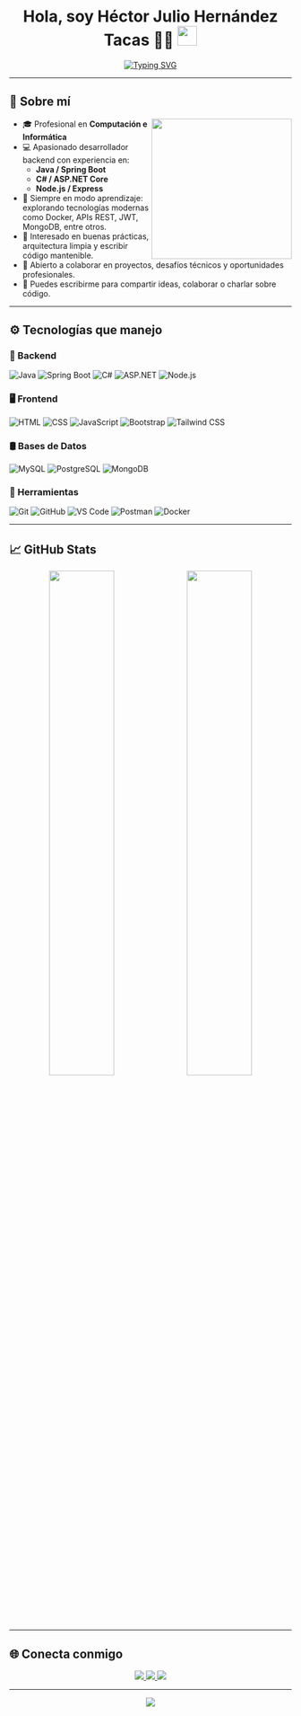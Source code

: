 <h1 align="center"><b>Hola, soy Héctor Julio Hernández Tacas 👨‍💻</b> <img src="https://media.giphy.com/media/hvRJCLFzcasrR4ia7z/giphy.gif" width="35"></h1>

<p align="center">
  <a href="https://github.com/TU_USUARIO">
    <img src="https://readme-typing-svg.demolab.com?font=Fira+Code&weight=500&size=22&pause=1000&color=00BFFF&center=true&vCenter=true&width=600&lines=Backend+Developer+%7C+Java+%7C+.NET+%7C+Node.js;Frontend+Entusiasta+%7C+Tailwind+%7C+JS+%7C+Bootstrap;Apasionado+por+la+tecnología+y+la+computación;Siempre+aprendiendo+y+mejorando+cada+día+🚀" alt="Typing SVG" />
  </a>
</p>

---

## 🧠 Sobre mí

<img align="right" src="https://raw.githubusercontent.com/7oSkaaa/7oSkaaa/main/Images/Right_Side.gif" width="250"/>

- 🎓 Profesional en **Computación e Informática**
- 💻 Apasionado desarrollador backend con experiencia en:
  - **Java / Spring Boot**
  - **C# / ASP.NET Core**
  - **Node.js / Express**
- 🧠 Siempre en modo aprendizaje: explorando tecnologías modernas como Docker, APIs REST, JWT, MongoDB, entre otros.
- 🎯 Interesado en buenas prácticas, arquitectura limpia y escribir código mantenible.
- 🤝 Abierto a colaborar en proyectos, desafíos técnicos y oportunidades profesionales.
- 💬 Puedes escribirme para compartir ideas, colaborar o charlar sobre código.

---

## ⚙️ Tecnologías que manejo

### 🧱 Backend
![Java](https://img.shields.io/badge/Java-%23ED8B00.svg?style=for-the-badge&logo=openjdk&logoColor=white)
![Spring Boot](https://img.shields.io/badge/Spring_Boot-%236DB33F.svg?style=for-the-badge&logo=spring-boot&logoColor=white)
![C#](https://img.shields.io/badge/C%23-%23239120.svg?style=for-the-badge&logo=c-sharp&logoColor=white)
![ASP.NET](https://img.shields.io/badge/ASP.NET-%235C2D91.svg?style=for-the-badge&logo=dotnet&logoColor=white)
![Node.js](https://img.shields.io/badge/Node.js-339933.svg?style=for-the-badge&logo=nodedotjs&logoColor=white)

### 🖥️ Frontend
![HTML](https://img.shields.io/badge/HTML5-%23E34F26.svg?style=for-the-badge&logo=html5&logoColor=white)
![CSS](https://img.shields.io/badge/CSS3-%231572B6.svg?style=for-the-badge&logo=css3&logoColor=white)
![JavaScript](https://img.shields.io/badge/JavaScript-%23F7DF1E.svg?style=for-the-badge&logo=javascript&logoColor=black)
![Bootstrap](https://img.shields.io/badge/Bootstrap-%23563D7C.svg?style=for-the-badge&logo=bootstrap&logoColor=white)
![Tailwind CSS](https://img.shields.io/badge/Tailwind_CSS-%2338B2AC.svg?style=for-the-badge&logo=tailwind-css&logoColor=white)

### 🛢️ Bases de Datos
![MySQL](https://img.shields.io/badge/MySQL-4479A1?style=for-the-badge&logo=mysql&logoColor=white)
![PostgreSQL](https://img.shields.io/badge/PostgreSQL-%23316192.svg?style=for-the-badge&logo=postgresql&logoColor=white)
![MongoDB](https://img.shields.io/badge/MongoDB-%2347A248.svg?style=for-the-badge&logo=mongodb&logoColor=white)

### 🔧 Herramientas
![Git](https://img.shields.io/badge/Git-%23F05033.svg?style=for-the-badge&logo=git&logoColor=white)
![GitHub](https://img.shields.io/badge/GitHub-%23121011.svg?style=for-the-badge&logo=github&logoColor=white)
![VS Code](https://img.shields.io/badge/VS%20Code-007ACC?style=for-the-badge&logo=visual-studio-code&logoColor=white)
![Postman](https://img.shields.io/badge/Postman-FF6C37?style=for-the-badge&logo=postman&logoColor=white)
![Docker](https://img.shields.io/badge/Docker-2496ED?style=for-the-badge&logo=docker&logoColor=white)

---

## 📈 GitHub Stats

<p align="center">
  <img src="https://github-readme-stats.vercel.app/api?username=your-username&show_icons=true&theme=tokyonight&hide_border=true" width="48%" />
  <img src="https://github-readme-stats.vercel.app/api/top-langs/?username=your-username&layout=compact&theme=tokyonight&hide_border=true" width="48%" />
</p>

---

## 🌐 Conecta conmigo

<p align="center">
  <a href="https://www.linkedin.com/in/hector-julio-hernandez-tacas-14512a32b/">
    <img src="https://img.shields.io/badge/LinkedIn-Héctor%20Hernández-blue?style=for-the-badge&logo=linkedin&logoColor=white"/>
  </a>
  <a href="hector.hernandez.dev@gmail.com">
    <img src="https://img.shields.io/badge/Gmail-tuemail@example.com-red?style=for-the-badge&logo=gmail&logoColor=white"/>
  </a>
  <a href="https://github.com/hectorforge">
    <img src="https://img.shields.io/badge/GitHub-Héctor%20Hernández-181717?style=for-the-badge&logo=github&logoColor=white"/>
  </a>
</p>

---

<p align="center">
  <img src="https://readme-typing-svg.demolab.com?font=Fira+Code&weight=500&size=24&pause=1000&color=00FFA1&center=true&vCenter=true&width=435&lines=%C2%A1Gracias+por+visitar+mi+perfil!+;Siempre+listo+para+crear+y+colaborar+%F0%9F%91%BB%E2%9A%99%EF%B8%8F" />
</p>
